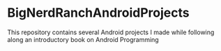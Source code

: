 # BigNerdRanchAndroidProjects
This repository contains several Android projects I made while following along an introductory book on Android Programming

